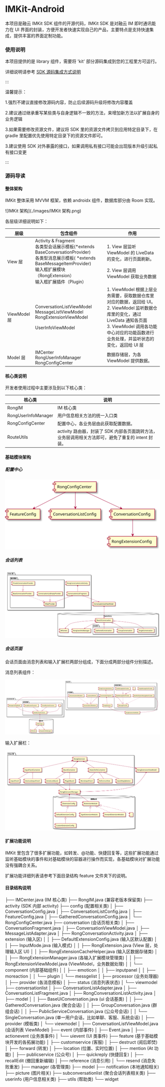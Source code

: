 # IMKit-Android
本项目是融云 IMKit SDK 组件的开源代码，IMKit SDK 是对融云 IM 即时通讯能力在 UI 界面的封装，方便开发者快速实现自己的产品，主要特点是支持快速集成，提供丰富的界面定制功能。

### 使用说明

本项目提供的是 library 组件，需要将 'kit' 部分源码集成到您的工程里方可运行。

详细说明请参考 [SDK 源码集成方式说明](https://sealtalk-custom.rongcloud.net/v4/5X/views/im/ui/guide/quick/include/android.html#source)

:::

温馨提示：

1.强烈不建议直接修改源码内容，防止后续源码升级将修改内容覆盖

2.建议通过继承重写某些类与自身逻辑不一致的方法，来增加新方法以扩展自身的业务逻辑

3.如果需要修改资源文件，建议将 SDK 里的资源文件拷贝到应用特定目录下，在 gradle 里配置优先使用特定目录下的资源文件即可。

3.建议使用 SDK 对外暴露的接口，如果调用私有接口可能会出现版本升级引起私有接口变更

:::

### 源码导读

#### 整体架构

IMKit 整体采用 MVVM 框架，依赖 androidx 组件，数据库部分由 Room 实现。

![IMKit 架构](./images/IMKit 架构.png)

各层级详细说明如下：

| 层级         | 包含组件                                                     | 作用                                                         |
| ------------ | ------------------------------------------------------------ | ------------------------------------------------------------ |
| View 层      | Activity & Fragment<br />各类型会话展示模板(*extends BaseConversationProvider) <br />各类型消息展示模板( *extends BaseMessageItemProvider)<br />输入框扩展模块（RongExtension）<br />输入框扩展插件（Plugin） | 1. View 层监听 ViewModel 的 LiveData 的变化，进行页面刷新。<br /><br />2. View 层调用 ViewModel 获取业务数据 |
| ViewModel 层 | ConversationListViewModel<br />MessageListViewModel<br />RongExtensionViewModel<br /><br />UserInfoViewModel | 1. ViewModel 根据上层业务需要，获取数据仓库里对应的数据，返回给 UI。<br />2. ViewModel 监听数据仓库里的变化，通过 LiveData 通知各页面<br />3. ViewModel 调用各功能中心对应的功能函数进行业务处理，并监听状态的变化，返回给 UI 层 |
| Model 层     | IMCenter<br />RongUserInfoManager<br />RongConfigCenter      | 数据存储层，为各 ViewModel 提供数据。                        |

#### 核心类说明

开发者使用过程中主要涉及到以下核心类：

| 核心类              | 说明                                                         |
| ------------------- | ------------------------------------------------------------ |
| RongIM              | IM 核心类                                                    |
| RongUserInfoManager | 用户信息相关方法的统一入口类                                 |
| RongConfigCenter    | 配置中心，各业务层由此获取配置数据。                         |
| RouteUtils          | activity 路由器，封装了 SDK 内部各页面跳转方法，业务层调用相关方法即可，避免了重复的 intent 封装。 |

#### 基础模块架构

##### 配置中心

![config](./images/config.svg)

##### 会话列表

![conversationlist](./images/conversationlist.svg)

##### 会话页面

会话页面由消息列表和输入扩展栏两部分组成，下面分成两部分组件分别描述。

消息列表组件：

![messagelist](./images/messagelist.svg)

输入扩展栏：

![extension](./images/extension.svg)

#### 扩展功能说明

IMKit 里包含了很多扩展功能，如转发、@功能、快捷回复等，这些扩展功能通过监听基础模块的事件和对基础模块的容器进行操作而实现，各基础模块对扩展功能没有强耦合关系。

扩展功能详细列表请参考下面目录结构 feature 文件夹下的说明。

#### 目录结构说明

├── IMCenter.java  (IM 核心类)
├── RongIM.java   (兼容老版本保留类)
├── activity (SDK 内部 activity)
├── config (配置相关类)
│   ├── ConversationConfig.java
│   ├── ConversationListConfig.java
│   ├── FeatureConfig.java
│   ├── GatheredConversationConfig.java
│   └── RongConfigCenter.java
├── conversation (会话页相关类)
│   ├── ConversationFragment.java
│   ├── ConversationViewModel.java
│   ├── MessageListAdapter.java
│   ├── RongConversationActivity.java
│   ├── extension (输入区)
│   │   ├── DefaultExtensionConfig.java (输入区默认配置)
│   │   ├── InputMode.java (输入模式)
│   │   ├── RongExtension.java (View 层，处理输入区 UI)
│   │   ├── RongExtensionCacheHelper.java (输入区数据存储类)
│   │   ├── RongExtensionManager.java (各输入扩展模块管理类)
│   │   ├── RongExtensionViewModel.java (ViewModel，业务数据处理)
│   │   └── component (内部基础组件)
│   │       ├── emoticon
│   │       ├── inputpanel
│   │       ├── moreaction
│   │       └── plugin
│   └── messgelist
│       ├── processor (业务处理器)
│       ├── provider  (各消息模板)
│       ├── status (消息列表状态)
│       └── viewmodel
├── conversationlist
│   ├── ConversationListAdapter.java
│   ├── ConversationListFragment.java
│   ├── RongConversationListActivity.java
│   ├── model
│   │   ├── BaseUiConversation.java     (ui 会话基类)
│   │   ├── GatheredConversation.java   (聚合会话)
│   │   ├── GroupConversation.java      (群组会话)
│   │   ├── PublicServiceConversation.java  (公众号会话)
│   │   └── SingleConversation.java     (单一用户会话，比如单聊、客服、系统会话)
│   ├── provider  (模板类)
│   └── viewmodel 
│       ├── ConversationListViewModel.java       (会话列表 ViewModel)
├── event     (内部事件)
│   ├── Event.java
│   ├── actionevent   (业务类事件)
│   └── uievent       (UI 类事件)
├── feature (基于基础模块开发的各拓展功能)
│   ├── customservice  (客服)
│   ├── destruct       (阅后即焚)
│   ├── forward        (转发)
│   ├── location       (位置、实时位置)
│   ├── mention        (At 功能)
│   ├── publicservice  (公众号)
│   ├── quickreply     (快捷回复)
│   ├── recallEdit     (撤回重新编辑)
│   ├── reference      (消息引用)
│   └── resend         (消息失败重发)
├── manager     (各管理类) 
├── model
├── notification  (本地通知相关)
├── picture       (图片相关)
├── subconversationlist  (聚合会话列表相关类)
├── userinfo  (用户信息相关类)
├── utils  (帮助类)
└── widget 